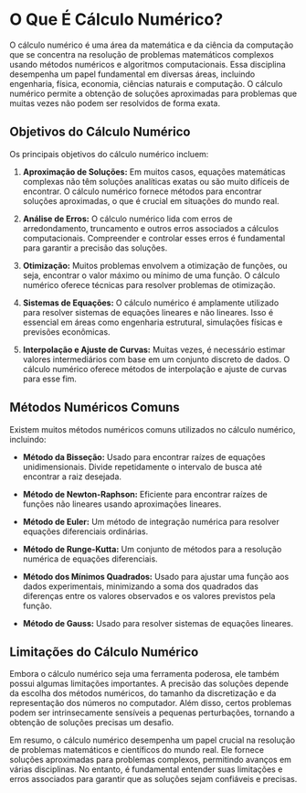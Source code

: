 # O Que É Cálculo Numérico?

O cálculo numérico é uma área da matemática e da ciência da computação que se concentra na resolução de problemas matemáticos complexos usando métodos numéricos e algoritmos computacionais. Essa disciplina desempenha um papel fundamental em diversas áreas, incluindo engenharia, física, economia, ciências naturais e computação. O cálculo numérico permite a obtenção de soluções aproximadas para problemas que muitas vezes não podem ser resolvidos de forma exata.

## Objetivos do Cálculo Numérico

Os principais objetivos do cálculo numérico incluem:

1. **Aproximação de Soluções:** Em muitos casos, equações matemáticas complexas não têm soluções analíticas exatas ou são muito difíceis de encontrar. O cálculo numérico fornece métodos para encontrar soluções aproximadas, o que é crucial em situações do mundo real.

2. **Análise de Erros:** O cálculo numérico lida com erros de arredondamento, truncamento e outros erros associados a cálculos computacionais. Compreender e controlar esses erros é fundamental para garantir a precisão das soluções.

3. **Otimização:** Muitos problemas envolvem a otimização de funções, ou seja, encontrar o valor máximo ou mínimo de uma função. O cálculo numérico oferece técnicas para resolver problemas de otimização.

4. **Sistemas de Equações:** O cálculo numérico é amplamente utilizado para resolver sistemas de equações lineares e não lineares. Isso é essencial em áreas como engenharia estrutural, simulações físicas e previsões econômicas.

5. **Interpolação e Ajuste de Curvas:** Muitas vezes, é necessário estimar valores intermediários com base em um conjunto discreto de dados. O cálculo numérico oferece métodos de interpolação e ajuste de curvas para esse fim.

## Métodos Numéricos Comuns

Existem muitos métodos numéricos comuns utilizados no cálculo numérico, incluindo:

- **Método da Bisseção:** Usado para encontrar raízes de equações unidimensionais. Divide repetidamente o intervalo de busca até encontrar a raiz desejada.

- **Método de Newton-Raphson:** Eficiente para encontrar raízes de funções não lineares usando aproximações lineares.

- **Método de Euler:** Um método de integração numérica para resolver equações diferenciais ordinárias.

- **Método de Runge-Kutta:** Um conjunto de métodos para a resolução numérica de equações diferenciais.

- **Método dos Mínimos Quadrados:** Usado para ajustar uma função aos dados experimentais, minimizando a soma dos quadrados das diferenças entre os valores observados e os valores previstos pela função.

- **Método de Gauss:** Usado para resolver sistemas de equações lineares.

## Limitações do Cálculo Numérico

Embora o cálculo numérico seja uma ferramenta poderosa, ele também possui algumas limitações importantes. A precisão das soluções depende da escolha dos métodos numéricos, do tamanho da discretização e da representação dos números no computador. Além disso, certos problemas podem ser intrinsecamente sensíveis a pequenas perturbações, tornando a obtenção de soluções precisas um desafio.

Em resumo, o cálculo numérico desempenha um papel crucial na resolução de problemas matemáticos e científicos do mundo real. Ele fornece soluções aproximadas para problemas complexos, permitindo avanços em várias disciplinas. No entanto, é fundamental entender suas limitações e erros associados para garantir que as soluções sejam confiáveis e precisas.

